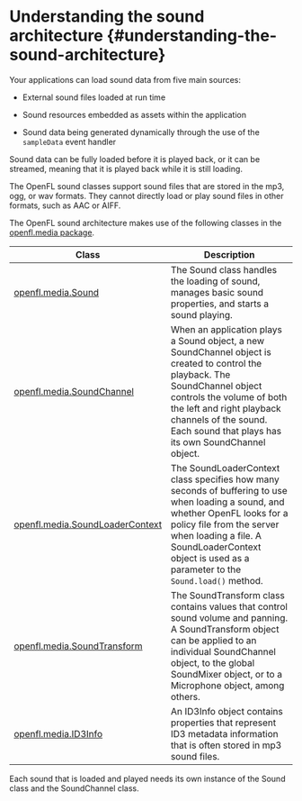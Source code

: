 # Understanding the sound architecture {#understanding-the-sound-architecture}

Your applications can load sound data from five main sources:

- External sound files loaded at run time

- Sound resources embedded as assets within the application

<!-- TODO: uncomment when microphone is implemented
- Sound data from a microphone attached to the user's system-->

<!-- TODO: uncomment if FMS streaming is implemented
- Sound data streamed from a remote media server, such as Flash Media Server -->

- Sound data being generated dynamically through the use of the `sampleData`
  event handler

Sound data can be fully loaded before it is played back, or it can be streamed,
meaning that it is played back while it is still loading.

The OpenFL sound classes support sound files that are stored in the mp3, ogg, or
wav formats. They cannot directly load or play sound files in other formats,
such as AAC or AIFF.

The OpenFL sound architecture makes use of the following classes in the
[openfl.media package](https://api.openfl.org/openfl/media/index.html).

| Class                                                                                          | Description                                                                                                                                                                                                                                                           |
| ---------------------------------------------------------------------------------------------- | --------------------------------------------------------------------------------------------------------------------------------------------------------------------------------------------------------------------------------------------------------------------- |
| [openfl.media.Sound](https://api.openfl.org/openfl/media/Sound.html)                           | The Sound class handles the loading of sound, manages basic sound properties, and starts a sound playing.                                                                                                                                                             |
| [openfl.media.SoundChannel](https://api.openfl.org/openfl/media/SoundChannel.html)             | When an application plays a Sound object, a new SoundChannel object is created to control the playback. The SoundChannel object controls the volume of both the left and right playback channels of the sound. Each sound that plays has its own SoundChannel object. |
| [openfl.media.SoundLoaderContext](https://api.openfl.org/openfl/media/SoundLoaderContext.html) | The SoundLoaderContext class specifies how many seconds of buffering to use when loading a sound, and whether OpenFL looks for a policy file from the server when loading a file. A SoundLoaderContext object is used as a parameter to the `Sound.load()` method.    |
| [openfl.media.SoundTransform](https://api.openfl.org/openfl/media/SoundTransform.html)         | The SoundTransform class contains values that control sound volume and panning. A SoundTransform object can be applied to an individual SoundChannel object, to the global SoundMixer object, or to a Microphone object, among others.                                |
| [openfl.media.ID3Info](https://api.openfl.org/openfl/media/ID3Info.html)                       | An ID3Info object contains properties that represent ID3 metadata information that is often stored in mp3 sound files.                                                                                                                                                |

<!-- TODO: uncomment if SoundMixer is implemented
| openfl.media.SoundMixer         | The SoundMixer class controls playback and security properties that pertain to all sounds in an application. In effect, multiple sound channels are mixed through a common SoundMixer object, so property values in the SoundMixer object will affect all SoundChannel objects that are currently playing. |-->
<!-- TODO: uncomment if microphone is implemented
| openfl.media.Microphone         | The Microphone class represents a microphone or other sound input device attached to the user's computer. Audio input from a microphone can be routed to local speakers or sent to a remote server. The Microphone object controls the gain, sampling rate, and other characteristics of its own sound stream. |-->

<!-- TODO: uncomment if SoundMixer is implemented
| openfl.media.AudioPlaybackMode  | The AudioPlaybackMode class defines constants for the `audioPlaybackMode` property of the SoundMixer class.                                                                                                                                                                                                    | -->

Each sound that is loaded and played needs its own instance of the Sound class
and the SoundChannel class.

<!-- TODO uncomment if SoundMixer and/or microphone is implemented
The output from multiple SoundChannel instances is
then mixed together by the global SoundMixer class during playback.

The Sound, SoundChannel, and SoundMixer classes are not used for sound data
obtained from a microphone or from a streaming media server like Flash Media
Server.-->
